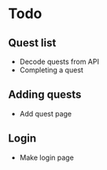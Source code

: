 # Todo

## Quest list

- Decode quests from API
- Completing a quest

## Adding quests

- Add quest page


## Login

- Make login page